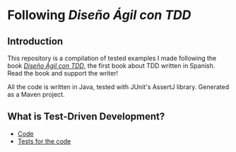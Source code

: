 # Following *Diseño Ágil con TDD*
## Introduction
This repository is a compilation of tested examples I made following the book *[Diseño Ágil con TDD](https://leanpub.com/tdd-en-castellano)*, the first book about TDD written in Spanish.
Read the book and support the writer!

All the code is written in Java, tested with JUnit's AssertJ library.
Generated as a Maven project.

## What is Test-Driven Development?
* [Code](/src/main/java/CsvFilter.java)
* [Tests for the code](/src/test/java/CsvFilterShould.java)


